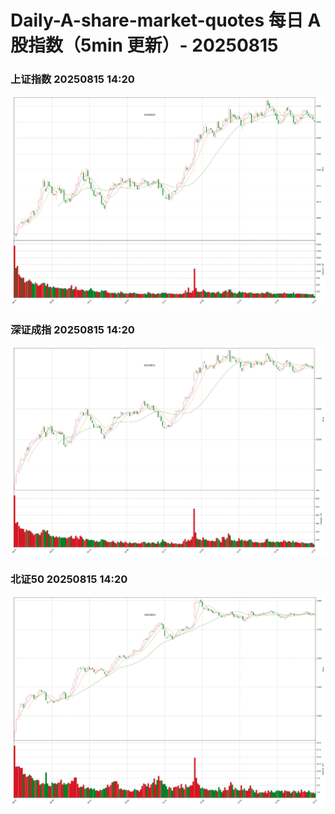 
# Daily-A-share-market-quotes 每日 A 股指数（5min 更新）- 20250815

### 上证指数 20250815 14:20
![](./fig/2025/8/20250815-sh000001.png)

### 深证成指 20250815 14:20
![](./fig/2025/8/20250815-sz399001.png)

### 北证50 20250815 14:20
![](./fig/2025/8/20250815-bj899050.png)
